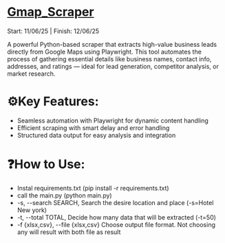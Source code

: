 # [Gmap_Scraper](https://github.com/YandLim/Gmap-Scraper)
Start: 11/06/25 | Finish: 12/06/25

A powerful Python-based scraper that extracts high-value business leads directly from Google Maps using Playwright. This tool automates the process of gathering essential details like business names, contact info, addresses, and ratings — ideal for lead generation, competitor analysis, or market research.

# ⚙️Key Features:
* Seamless automation with Playwright for dynamic content handling
* Efficient scraping with smart delay and error handling
* Structured data output for easy analysis and integration

# ❓How to Use:
* Instal requirements.txt (pip install -r requirements.txt)
* call the main.py (python main.py)
* -s, --search SEARCH, Search the desire location and place (-s=Hotel New york)
* -t, --total TOTAL, Decide how many data that will be extracted (-t=50)
* -f {xlsx,csv}, --file {xlsx,csv}
                        Choose output file format. Not choosing any will result with both file as result
